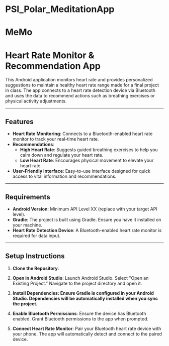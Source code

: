 ﻿# PSI_Polar_MeditationApp
# MeMo
# Heart Rate Monitor & Recommendation App

This Android application monitors heart rate and provides personalized suggestions to maintain a healthy heart rate range made for a final project in class. The app connects to a heart rate detection device via Bluetooth and uses the data to recommend actions such as breathing exercises or physical activity adjustments.

---

## Features

- **Heart Rate Monitoring**: Connects to a Bluetooth-enabled heart rate monitor to track your real-time heart rate.
- **Recommendations**:
  - **High Heart Rate**: Suggests guided breathing exercises to help you calm down and regulate your heart rate.
  - **Low Heart Rate**: Encourages physical movement to elevate your heart rate.
- **User-Friendly Interface**: Easy-to-use interface designed for quick access to vital information and recommendations.

---

## Requirements

- **Android Version**: Minimum API Level XX (replace with your target API level).
- **Gradle**: The project is built using Gradle. Ensure you have it installed on your machine.
- **Heart Rate Detection Device**: A Bluetooth-enabled heart rate monitor is required for data input.

---

## Setup Instructions

1. **Clone the Repository**:

2. **Open in Android Studio**:
Launch Android Studio.
Select "Open an Existing Project."
Navigate to the project directory and open it.

3. **Install Dependencies: Ensure Gradle is configured in your Android Studio. Dependencies will be automatically installed when you sync the project.**

4. **Enable Bluetooth Permissions**:
Ensure the device has Bluetooth enabled.
Grant Bluetooth permissions to the app when prompted.

5. **Connect Heart Rate Monitor**:
Pair your Bluetooth heart rate device with your phone.
The app will automatically detect and connect to the paired device.

